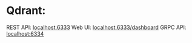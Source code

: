 # Qdrant:

REST API: [localhost:6333](http://localhost:6333)
Web UI: [localhost:6333/dashboard](http://localhost:6333/dashboard)
GRPC API: [localhost:6334](http://localhost:6334)